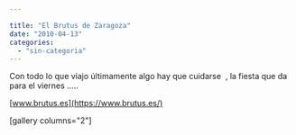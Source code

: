 ```yaml
---

title: "El Brutus de Zaragoza"
date: "2010-04-13"
categories: 
  - "sin-categoria"
---
```


Con todo lo que viajo últimamente algo hay que cuidarse  , la fiesta que da para el viernes .....

[www.brutus.es](https://www.brutus.es/)

\[gallery columns="2"\]

